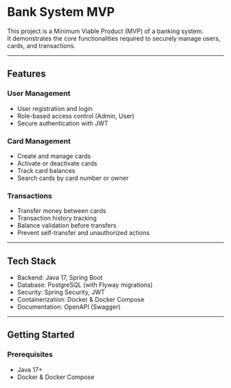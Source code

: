 # Bank System MVP

This project is a Minimum Viable Product (MVP) of a banking system.  
It demonstrates the core functionalities required to securely manage users, cards, and transactions.

---

## Features

### User Management
- User registration and login
- Role-based access control (Admin, User)
- Secure authentication with JWT

### Card Management
- Create and manage cards
- Activate or deactivate cards
- Track card balances
- Search cards by card number or owner

### Transactions
- Transfer money between cards
- Transaction history tracking
- Balance validation before transfers
- Prevent self-transfer and unauthorized actions

---

## Tech Stack
- Backend: Java 17, Spring Boot
- Database: PostgreSQL (with Flyway migrations)
- Security: Spring Security, JWT
- Containerization: Docker & Docker Compose
- Documentation: OpenAPI (Swagger)

---

## Getting Started

### Prerequisites
- Java 17+
- Docker & Docker Compose

